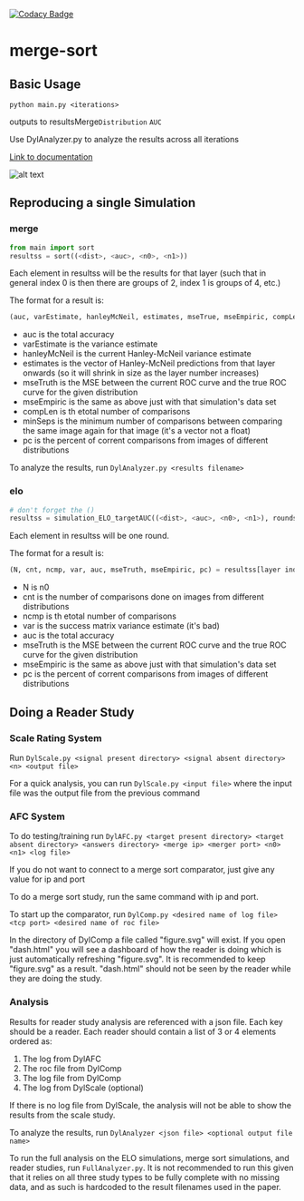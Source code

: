 [![Codacy Badge](https://api.codacy.com/project/badge/Grade/96b3634f1abe48dc93b5ac19307bb394)](https://www.codacy.com/app/Neywiny/merge-sort?utm_source=github.com&amp;utm_medium=referral&amp;utm_content=Neywiny/merge-sort&amp;utm_campaign=Badge_Grade)

# merge-sort
## Basic Usage 
```python main.py <iterations>```

outputs to resultsMerge```Distribution``` ```AUC```

Use DylAnalyzer.py to analyze the results across all iterations

[Link to documentation](https://neywiny.github.io/merge-sort/)

![alt text](https://github.com/Neywiny/merge-sort/blob/master/repository-pic.png)

## Reproducing a single Simulation
### merge
```python
from main import sort
resultss = sort((<dist>, <auc>, <n0>, <n1>))
```
Each element in resultss will be the results for that layer (such that in general index 0 is then there are groups of 2, index 1 is groups of 4, etc.)

The format for a result is:
```python
(auc, varEstimate, hanleyMcNeil, estimates, mseTrue, mseEmpiric, compLen, minSeps, pc) = resultss[layer index]
```

*   auc is the total accuracy 
*   varEstimate is the variance estimate
*   hanleyMcNeil is the current Hanley-McNeil variance estimate
*   estimates is the vector of Hanley-McNeil predictions from that layer onwards (so it will shrink in size as the layer number increases)
*   mseTruth is the MSE between the current ROC curve and the true ROC curve for the given distribution
*   mseEmpiric is the same as above just with that simulation's data set
*   compLen is th etotal number of comparisons
*   minSeps is the minimum number of comparisons between comparing the same image again for that image (it's a vector not a float)
*   pc is the percent of corrent comparisons from images of different distributions

To analyze the results, run ```DylAnalyzer.py <results filename>```

### elo

```python
# don't forget the ()
resultss = simulation_ELO_targetAUC((<dist>, <auc>, <n0>, <n1>), rounds=14)
```
Each element in resultss will be one round.

The format for a result is:
```python
(N, cnt, ncmp, var, auc, mseTruth, mseEmpiric, pc) = resultss[layer index]
```

*	N is n0
*	cnt is the number of comparisons done on images from different distributions
*	ncmp is th etotal number of comparisons
*	var is the success matrix variance estimate (it's bad)
*	auc is the total accuracy 
*	mseTruth is the MSE between the current ROC curve and the true ROC curve for the given distribution
*	mseEmpiric is the same as above just with that simulation's data set
*	pc is the percent of corrent comparisons from images of different distributions

## Doing a Reader Study

### Scale Rating System

Run ```DylScale.py <signal present directory> <signal absent directory> <n> <output file>```

For a quick analysis, you can run ```DylScale.py <input file>``` where the input file was the output file from the previous command

### AFC System

To do testing/training run ```DylAFC.py <target present directory> <target absent directory> <answers directory> <merge ip> <merger port> <n0> <n1> <log file>```

If you do not want to connect to a merge sort comparator, just give any value for ip and port

To do a merge sort study, run the same command with ip and port.

To start up the comparator, run ```DylComp.py <desired name of log file> <tcp port> <desired name of roc file>```

In the directory of DylComp a file called "figure.svg" will exist. If you open "dash.html" you will see a dashboard of how the reader is doing which is just automatically refreshing "figure.svg". It is recommended to keep "figure.svg" as a result. "dash.html" should not be seen by the reader while they are doing the study.

### Analysis

Results for reader study analysis are referenced with a json file. Each key should be a reader. Each reader should contain a list of 3 or 4 elements ordered as:

1.  The log from DylAFC
2.  The roc file from DylComp
3.  The log file from DylComp
4.  The log from DylScale (optional)

If there is no log file from DylScale, the analysis will not be able to show the results from the scale study.

To analyze the results, run ```DylAnalyzer <json file> <optional output file name>```

To run the full analysis on the ELO simulations, merge sort simulations, and reader studies, run ```FullAnalyzer.py```. It is not recommended to run this given that it relies on all three study types to be fully complete with no missing data, and as such is hardcoded to the result filenames used in the paper.